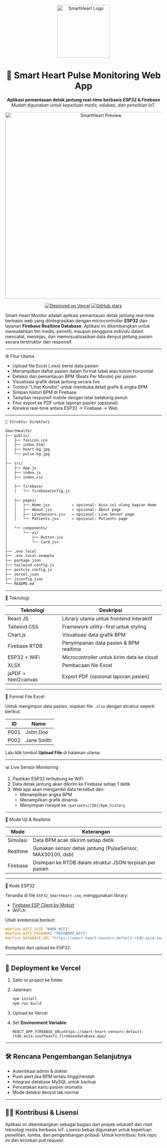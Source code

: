 <p align="center">
  <img src="https://drive.google.com/uc?export=view&id=1YmyKF8DiypBKj7gjQTx6TbaJ_2kQkTuU" alt="SmartHeart Logo" width="170"/>
</p>

<h1 align="center">💓 Smart Heart Pulse Monitoring Web App</h1>

<p align="center">
  <b>Aplikasi pemantauan detak jantung real-time berbasis ESP32 & Firebase</b><br>
  <i>Mudah digunakan untuk keperluan medis, edukasi, dan penelitian IoT.</i>
</p>

<p align="center">
  <img src="[https://drive.google.com/file/d/11wNuXYLvGat_N9sxrqPPw0RjSF817RlS/view?usp=sharing]" alt="SmartHeart Preview" width="600"/>
</p>

<p align="center">
  <a href="https://vercel.app"><img alt="Deployed on Vercel" src="https://img.shields.io/badge/deploy-vercel-black?logo=vercel"></a>
  <a href="https://github.com/yourusername/smartheart"><img alt="GitHub stars" src="https://img.shields.io/github/stars/yourusername/smartheart?style=social"></a>
</p>

Smart Heart Monitor adalah aplikasi pemantauan detak jantung real-time berbasis web yang diintegrasikan dengan microcontroller **ESP32** dan layanan **Firebase Realtime Database**. Aplikasi ini dikembangkan untuk memudahkan tim medis, peneliti, maupun pengguna individu dalam mencatat, meninjau, dan memvisualisasikan data denyut jantung pasien secara terstruktur dan responsif.


---

⚙️ Fitur Utama

- Upload file Excel (.xlsx) berisi data pasien
- Menampilkan daftar pasien dalam format tabel atau kolom horizontal
- Deteksi dan pemantauan BPM (Beats Per Minute) per pasien
- Visualisasi grafik detak jantung secara live
- Tombol "Lihat Kondisi" untuk membuka detail grafik & angka BPM
- Simpan histori BPM di Firebase
- Tampilan responsif mobile dengan latar belakang penuh
- Fitur export ke PDF untuk laporan pasien (opsional)
- Koneksi real-time antara ESP32 → Firebase → Web

---

```markdown
📁 Struktur Direktori

SmartHealth/
├── public/
│   ├── favicon.ico
│   ├── index.html
│   ├── heart-bg.jpg
│   └── pulse-bg.jpg
│
├── src/
│   ├── App.js
│   ├── index.js
│   ├── index.css
│
│   ├── firebase/
│   │   └── firebaseConfig.js
│
│   ├── pages/
│   │   ├── Home.jsx          ← opsional: bisa isi ulang bagian Home
│   │   ├── About.jsx         ← opsional: About page
│   │   ├── LiveSensors.jsx   ← opsional: Live Sensor page
│   │   └── Patients.jsx      ← opsional: Patients page
│
│   └── components/
│       └── ui/
│           ├── Button.jsx
│           └── Card.jsx
│
├── .env.local
├── .env.local.example
├── package.json
├── tailwind.config.js
├── postcss.config.js
├── vercel.json
├── jsconfig.json
└── README.md

````
---

🔗 Teknologi

| Teknologi        | Deskripsi                                |
|------------------|-------------------------------------------|
| React JS         | Library utama untuk frontend interaktif  |
| Tailwind CSS     | Framework utility-first untuk styling     |
| Chart.js         | Visualisasi data grafik BPM               |
| Firebase RTDB    | Penyimpanan data pasien & BPM realtime    |
| ESP32 + WiFi     | Microcontroller untuk kirim data ke cloud |
| XLSX             | Pembacaan file Excel                      |
| jsPDF + html2canvas | Export PDF (opsional laporan pasien)  |

---

🧬 Format File Excel

Untuk mengimpor data pasien, siapkan file `.xlsx` dengan struktur seperti berikut:

| ID   | Name         |
|------|--------------|
| P001 | John Doe     |
| P002 | Jane Smith   |

Lalu klik tombol **Upload File** di halaman utama.

---

📊 Live Sensor Monitoring

1. Pastikan ESP32 terhubung ke WiFi
2. Data detak jantung akan dikirim ke Firebase setiap 1 detik
3. Web app akan mengambil data tersebut dan:
   - Menampilkan angka BPM
   - Menampilkan grafik dinamis
   - Menyimpan riwayat ke `/patients/[ID]/bpm_history`

---

🔧 Mode Uji & Realtime

| Mode        | Keterangan                                               |
|-------------|-----------------------------------------------------------|
| Simulasi    | Data BPM acak dikirim setiap detik                        |
| Realtime    | Gunakan sensor detak jantung (PulseSensor, MAX30100, dsb)|
| Firebase    | Disimpan ke RTDB dalam struktur JSON terpisah per pasien |

---

🔌 Kode ESP32

Tersedia di file `ESP32_SmartHeart.ino`, menggunakan library:

- [Firebase ESP Client by Mobizt](https://github.com/mobizt/Firebase-ESP-Client)
- WiFi.h

Ubah kredensial berikut:
```cpp
#define WIFI_SSID "NAMA_WIFI"
#define WIFI_PASSWORD "PASSWORD_WIFI"
#define DATABASE_URL "https://smart-heart-sensors-default-rtdb.asia-southeast1.firebasedatabase.app/"
````

Kompilasi dan upload ke ESP32.

---

## 🚀 Deployment ke Vercel

1. Salin isi project ke folder
2. Jalankan:

   ```bash
   npm install
   npm run build
   ```
3. Upload ke Vercel
4. Set **Environment Variable**:

   ```
   REACT_APP_FIREBASE_URL=https://smart-heart-sensors-default-rtdb.asia-southeast1.firebasedatabase.app/
   ```

---

## 🛠️ Rencana Pengembangan Selanjutnya

* Autentikasi admin & dokter
* Push alert jika BPM terlalu tinggi/rendah
* Integrasi database MySQL untuk backup
* Pencetakan kartu pasien otomatis
* Mode deteksi denyut tak normal

---

## 👨‍💻 Kontribusi & Lisensi

Aplikasi ini dikembangkan sebagai bagian dari proyek edukatif dan riset teknologi medis berbasis IoT.
Lisensi bebas digunakan untuk keperluan penelitian, lomba, dan pengembangan pribadi.
Untuk kontribusi, fork repo ini dan kirimkan pull request.
